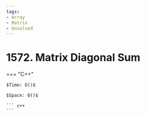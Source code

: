 ```yaml
---
tags:
- Array
- Matrix
- Unsolved
---
```



# 1572. Matrix Diagonal Sum

=== "C++"

    $Time: O()$

    $Space: O()$

    ``` c++
    ```